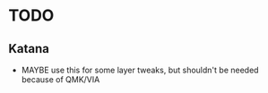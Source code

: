 # TODO

## Katana

- MAYBE use this for some layer tweaks, but shouldn't be needed because of
  QMK/VIA

